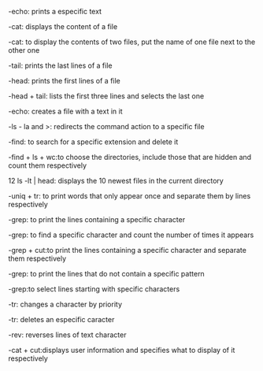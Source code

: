 -echo: prints a especific text

 -cat: displays the content of a file

 -cat: to display the contents of two files, put the name of one file next to the other one

-tail: prints the last lines of a file

-head: prints the first lines of a file

-head + tail: lists the first three lines and selects the last one

-echo: creates a file with a text in it

-ls - la and >: redirects the command action to a specific file

-find: to search for a specific extension and delete it

-find + ls + wc:to choose the directories, include those that are hidden and count them respectively

12  ls -lt | head: displays the 10 newest files in the current directory

-uniq + tr: to print words that only appear once and separate them by lines respectively

-grep: to print the lines containing a specific character

-grep: to find a specific character and count the number of times it appears

-grep + cut:to print the lines containing a specific character and separate them respectively

-grep: to print the lines that do not contain a specific pattern

-grep:to select lines starting with specific characters 

-tr: changes a character by priority

-tr: deletes an especific caracter

-rev: reverses lines of text character

-cat + cut:displays user information and specifies what to display of it respectively